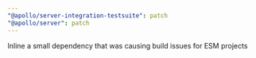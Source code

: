 ```yaml
---
"@apollo/server-integration-testsuite": patch
"@apollo/server": patch
---
```


Inline a small dependency that was causing build issues for ESM projects
